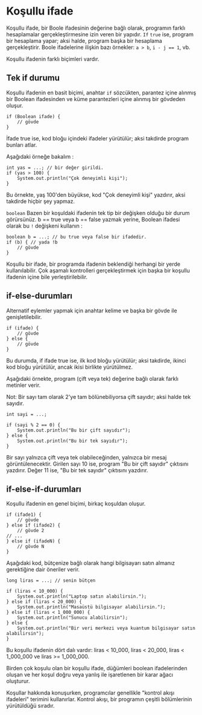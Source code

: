 # Koşullu ifade

Koşullu ifade, bir Boole ifadesinin değerine bağlı olarak, programın farklı hesaplamalar gerçekleştirmesine izin veren bir yapıdır. 
```If``` ```true``` ise, program bir hesaplama yapar; aksi halde, program başka bir hesaplama gerçekleştirir. 
Boole ifadelerine ilişkin bazı örnekler: ```a > b```, ```i - j == 1```, vb.

Koşullu ifadenin farklı biçimleri vardır.

## Tek if durumu

Koşullu ifadenin en basit biçimi, anahtar ```if``` sözcükten, parantez içine alınmış bir Boolean ifadesinden ve küme parantezleri içine alınmış bir gövdeden oluşur.
```
if (Boolean ifade) {
    // gövde
}
```
İfade true ise, kod bloğu içindeki ifadeler yürütülür; aksi takdirde program bunları atlar.

Aşağıdaki örneğe bakalım :
```
int yas = ...; // bir değer girildi.
if (yas > 100) {
    System.out.println("Çok deneyimli kişi");
}
```
Bu örnekte, yaş 100'den büyükse, kod "Çok deneyimli kişi" yazdırır, aksi takdirde hiçbir şey yapmaz.

```boolean``` Bazen bir koşuldaki ifadenin tek tip bir değişken olduğu bir durum görürsünüz. 
b == true veya b == false yazmak yerine, Boolean ifadesi olarak bu ```!``` değişkeni kullanın :
```
boolean b = ...; // bu true veya false bir ifadedir.
if (b) { // yada !b
    // gövde
}
```
Koşullu bir ifade, bir programda ifadenin beklendiği herhangi bir yerde kullanılabilir. 
Çok aşamalı kontrolleri gerçekleştirmek için başka bir koşullu ifadenin içine bile yerleştirilebilir.

## if-else-durumları

Alternatif eylemler yapmak için anahtar kelime ve başka bir gövde ile genişletilebilir.
```
if (ifade) {    
    // gövde
} else {
    // gövde
} 
```
Bu durumda, if ifade true ise, ilk kod bloğu yürütülür; aksi takdirde, ikinci kod bloğu yürütülür, ancak ikisi birlikte yürütülmez.

Aşağıdaki örnekte, program (çift veya tek) değerine bağlı olarak farklı metinler verir.

Not: Bir sayı tam olarak 2'ye tam bölünebiliyorsa çift sayıdır; aksi halde tek sayıdır.
```
int sayi = ...; 

if (sayi % 2 == 0) {
    System.out.println("Bu bir çift sayıdır");
} else {    
    System.out.println("Bu bir tek sayıdır");
}
```
Bir sayı yalnızca çift veya tek olabileceğinden, yalnızca bir mesaj görüntülenecektir. 
Girilen sayı 10 ise, program "Bu bir çift sayıdır" çıktısını yazdırır. Değer 11 ise, "Bu bir tek sayıdır" çıktısını yazdırır.

## if-else-if-durumları

Koşullu ifadenin en genel biçimi, birkaç koşuldan oluşur.
```
if (ifade1) {
    // gövde
} else if (ifade2) {
    // gövde 2
// ...
} else if (ifadeN) {
    // gövde N
}
```
Aşağıdaki kod, bütçenize bağlı olarak hangi bilgisayarı satın almanız gerektiğine dair öneriler verir.
```
long liras = ...; // senin bütçen

if (liras < 10_000) {
    System.out.println("Laptop satın alabilirsin.");
} else if (liras < 20_000) {
    System.out.println("Masaüstü bilgisayar alabilirsin.");
} else if (liras < 1_000_000) {
    System.out.println("Sunucu alabilirsin");
} else {
    System.out.println("Bir veri merkezi veya kuantum bilgisayar satın alabilirsin");
}
```
Bu koşullu ifadenin dört dalı vardır: liras < 10_000, liras < 20_000, liras < 1_000_000 ve liras >= 1_000_000. 

Birden çok koşulu olan bir koşullu ifade, düğümleri boolean ifadelerinden oluşan ve her koşul doğru veya yanlış ile işaretlenen bir karar ağacı oluşturur. 

Koşullar hakkında konuşurken, programcılar genellikle "kontrol akışı ifadeleri" terimini kullanırlar. 
Kontrol akışı, bir programın çeşitli bölümlerinin yürütüldüğü sıradır.
